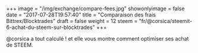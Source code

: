 +++
image = "/img/exchange/compare-fees.jpg"
showonlyimage = false
date = "2017-07-28T19:57:40"
title = "Comparaison des frais Bittrex/Blocktrades"
draft = false
weight = 12
steem = "fr/@corsica/steemit-6-achat-du-steem-sur-blocktrades"
+++

@corsica a tout calculé ! et elle vous montre comment optimiser ses achat de STEEM.

<!--more-->

